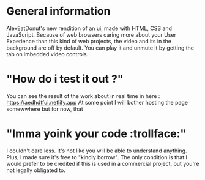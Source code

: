 # General information

AlexEatDonut's new rendition of an ui, made with HTML, CSS and JavaScript.
Because of web browsers caring more about your User Experience than this kind of web projects, the video and its in the background are off by default. You can play it and unmute it by getting the tab on imbedded video controls.

# "How do i test it out ?"

You can see the result of the work about in real time in here : https://aedhdtfui.netlify.app
At some point I will bother hosting the page somewwhere but for now, that

# "Imma yoink your code :trollface:"

I couldn't care less. It's not like you will be able to understand anything. Plus, I made sure it's free to "kindly borrow".
The only condition is that I would prefer to be credited if this is used in a commercial project, but you're not legally obligated to.
